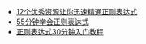 * [12个优秀资源让你迅速精通正则表达式](http://www.cnblogs.com/lhb25/p/12-resources-for-mastering-regular-expressions.html)
* [55分钟学会正则表达式](http://blog.jobbole.com/63398/)
* [正则表达式30分钟入门教程](http://deerchao.net/tutorials/regex/regex.htm)